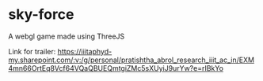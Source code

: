 # sky-force
A webgl game made using ThreeJS

Link for trailer: https://iiitaphyd-my.sharepoint.com/:v:/g/personal/pratishtha_abrol_research_iiit_ac_in/EXM4mn66OrtEq8Vcf64VQaQBUEQmtgiZMc5sXUyiJ9urYw?e=rIBkYo